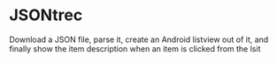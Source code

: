 # JSONtrec
Download a JSON file, parse it, create an Android listview out of it, and finally show the item description when an item is clicked from the lsit
